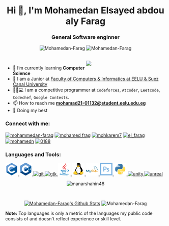 <h1 align="center">Hi 👋, I'm Mohamedan Elsayed abdou aly Farag</h1>
<h3 align="center">General Software enginner </h3>

<p align="center"> <img src="https://komarev.com/ghpvc/?username=Mohamedan-Farag&label=Profile%20views&color=0e75b6&style=flat" alt="Mohamedan-Farag
" />
		   <img src="https://img.shields.io/github/followers/Mohamedan-Farag?label=Followers" alt="Mohamedan-Farag
" />
</p>
<br>
<img align="right" src="https://user-images.githubusercontent.com/63050133/156676671-d5b2e362-97d4-4404-9447-dd71ddfea82f.gif" width = 250px/>

- 🌱 I’m currently learning **Computer Science**
- 🌱 I am a Junior at <a href = "https://www.eelu.edu.eg/en/" >
   Faculty of Computers & Informatics at EELU & Suez Canal University </a>
 - 👨‍💻:computer: I am a competitive programmer at `Codeforces`, `Atcoder`, `Leetcode`, `Codechef`, `Google Contests`.
- 📫 How to reach me **mohamad21-01132@student.eelu.edu.eg**
- 🥳 Doing my best 


<h3 align="left">Connect with me:</h3>
<p align="left">
<a href="https://linkedin.com/in/mohammedan-farag" target="blank"><img align="center" src="https://raw.githubusercontent.com/rahuldkjain/github-profile-readme-generator/master/src/images/icons/Social/linked-in-alt.svg" alt="mohammedan-farag" height="30" width="40" /></a>
<a href="https://fb.com/mohamed frag" target="blank"><img align="center" src="https://raw.githubusercontent.com/rahuldkjain/github-profile-readme-generator/master/src/images/icons/Social/facebook.svg" alt="mohamed frag" height="30" width="40" /></a>
<a href="https://www.codechef.com/users/mohkarem7" target="blank"><img align="center" src="https://cdn.jsdelivr.net/npm/simple-icons@3.1.0/icons/codechef.svg" alt="mohkarem7" height="30" width="40" /></a>
<a href="https://codeforces.com/profile/el_farag" target="blank"><img align="center" src="https://raw.githubusercontent.com/rahuldkjain/github-profile-readme-generator/master/src/images/icons/Social/codeforces.svg" alt="el_farag" height="30" width="40" /></a>
<a href="https://www.leetcode.com/mohamedn" target="blank"><img align="center" src="https://raw.githubusercontent.com/rahuldkjain/github-profile-readme-generator/master/src/images/icons/Social/leet-code.svg" alt="mohamedn" height="30" width="40" /></a>
<a href="https://discord.gg/0188" target="blank"><img align="center" src="https://raw.githubusercontent.com/rahuldkjain/github-profile-readme-generator/master/src/images/icons/Social/discord.svg" alt="0188" height="30" width="40" /></a>
</p>

<h3 align="left">Languages and Tools:</h3>
<p align="left"> <a href="https://www.cprogramming.com/" target="_blank" rel="noreferrer"> <img src="https://raw.githubusercontent.com/devicons/devicon/master/icons/c/c-original.svg" alt="c" width="40" height="40"/> </a> <a href="https://www.w3schools.com/cpp/" target="_blank" rel="noreferrer"> <img src="https://raw.githubusercontent.com/devicons/devicon/master/icons/cplusplus/cplusplus-original.svg" alt="cplusplus" width="40" height="40"/> </a> <a href="https://git-scm.com/" target="_blank" rel="noreferrer"> <img src="https://www.vectorlogo.zone/logos/git-scm/git-scm-icon.svg" alt="git" width="40" height="40"/> </a> <a href="https://www.gtk.org/" target="_blank" rel="noreferrer"> <img src="https://upload.wikimedia.org/wikipedia/commons/7/71/GTK_logo.svg" alt="gtk" width="40" height="40"/> </a> <a href="https://www.java.com" target="_blank" rel="noreferrer"> <img src="https://raw.githubusercontent.com/devicons/devicon/master/icons/java/java-original.svg" alt="java" width="40" height="40"/> </a> <a href="https://www.linux.org/" target="_blank" rel="noreferrer"> <img src="https://raw.githubusercontent.com/devicons/devicon/master/icons/linux/linux-original.svg" alt="linux" width="40" height="40"/> </a> <a href="https://www.mysql.com/" target="_blank" rel="noreferrer"> <img src="https://raw.githubusercontent.com/devicons/devicon/master/icons/mysql/mysql-original-wordmark.svg" alt="mysql" width="40" height="40"/> </a> <a href="https://www.photoshop.com/en" target="_blank" rel="noreferrer"> <img src="https://raw.githubusercontent.com/devicons/devicon/master/icons/photoshop/photoshop-line.svg" alt="photoshop" width="40" height="40"/> </a> <a href="https://www.python.org" target="_blank" rel="noreferrer"> <img src="https://raw.githubusercontent.com/devicons/devicon/master/icons/python/python-original.svg" alt="python" width="40" height="40"/> </a> <a href="https://unity.com/" target="_blank" rel="noreferrer"> <img src="https://www.vectorlogo.zone/logos/unity3d/unity3d-icon.svg" alt="unity" width="40" height="40"/> </a> <a href="https://unrealengine.com/" target="_blank" rel="noreferrer"> <img src="https://raw.githubusercontent.com/kenangundogan/fontisto/036b7eca71aab1bef8e6a0518f7329f13ed62f6b/icons/svg/brand/unreal-engine.svg" alt="unreal" width="40" height="40"/> </a> </p>


<p align="center"><img src="https://github-readme-streak-stats.herokuapp.com/?user=manarshahin48&theme=tokyonight_duo" alt="manarshahin48" /></p>
  <br/>
  <p align="center">
    <a href="https://github.com/anuraghazra/github-readme-stats">
	    <img alt="Mohamedan-Farag's Github Stats" src="https://github-readme-stats.vercel.app/api?username=Mohamedan-Farag&show_icons=true&count_private=true&locale=en&theme=tokyonight&layout=compact" height="230px"/></a>
	  <img src="https://github-readme-stats.vercel.app/api/top-langs?username=Mohamedan-Farag&langs_count=10&show_icons=true&locale=en&theme=tokyonight" alt="Mohamedan-Farag" height="230px"/>
<br/>

  <b>Note:</b> Top languages is only a metric of the languages my public code consists of and doesn't reflect experience or skill level.
  </p>
